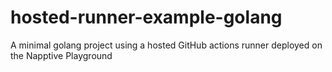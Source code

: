 # hosted-runner-example-golang
A minimal golang project using a hosted GitHub actions runner deployed on the Napptive Playground
